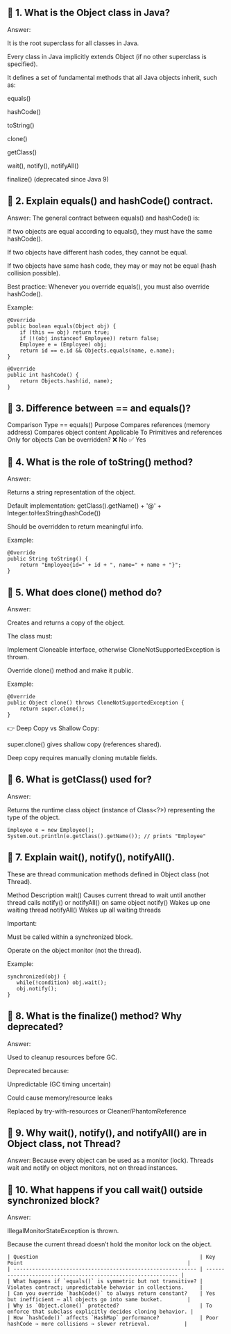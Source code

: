 ## 🔹 1. What is the Object class in Java?

Answer:

It is the root superclass for all classes in Java.

Every class in Java implicitly extends Object (if no other superclass is specified).

It defines a set of fundamental methods that all Java objects inherit, such as:

equals()

hashCode()

toString()

clone()

getClass()

wait(), notify(), notifyAll()

finalize() (deprecated since Java 9)

## 🔹 2. Explain equals() and hashCode() contract.

Answer:
The general contract between equals() and hashCode() is:

If two objects are equal according to equals(), they must have the same hashCode().

If two objects have different hash codes, they cannot be equal.

If two objects have same hash code, they may or may not be equal (hash collision possible).

Best practice:
Whenever you override equals(), you must also override hashCode().

Example:
```
@Override
public boolean equals(Object obj) {
    if (this == obj) return true;
    if (!(obj instanceof Employee)) return false;
    Employee e = (Employee) obj;
    return id == e.id && Objects.equals(name, e.name);
}

@Override
public int hashCode() {
    return Objects.hash(id, name);
}
```

## 🔹 3. Difference between == and equals()?
Comparison Type	              ==	                                  equals()
Purpose	                      Compares references (memory address)	Compares object content
Applicable To	                Primitives and references	            Only for objects
Can be overridden?	          ❌ No	                                ✅ Yes

## 🔹 4. What is the role of toString() method?

Answer:

Returns a string representation of the object.

Default implementation: getClass().getName() + '@' + Integer.toHexString(hashCode())

Should be overridden to return meaningful info.

Example:
```
@Override
public String toString() {
    return "Employee{id=" + id + ", name=" + name + "}";
}
```

## 🔹 5. What does clone() method do?

Answer:

Creates and returns a copy of the object.

The class must:

Implement Cloneable interface, otherwise CloneNotSupportedException is thrown.

Override clone() method and make it public.

Example:
```
@Override
public Object clone() throws CloneNotSupportedException {
    return super.clone();
}
```
👉 Deep Copy vs Shallow Copy:

super.clone() gives shallow copy (references shared).

Deep copy requires manually cloning mutable fields.

## 🔹 6. What is getClass() used for?

Answer:

Returns the runtime class object (instance of Class<?>) representing the type of the object.
```
Employee e = new Employee();
System.out.println(e.getClass().getName()); // prints "Employee"
```

## 🔹 7. Explain wait(), notify(), notifyAll().

These are thread communication methods defined in Object class (not Thread).

Method	Description
wait()	Causes current thread to wait until another thread calls notify() or notifyAll() on same object
notify()	Wakes up one waiting thread
notifyAll()	Wakes up all waiting threads

Important:

Must be called within a synchronized block.

Operate on the object monitor (not the thread).

Example:
```
synchronized(obj) {
   while(!condition) obj.wait();
   obj.notify();
}
```

## 🔹 8. What is the finalize() method? Why deprecated?

Answer:

Used to cleanup resources before GC.

Deprecated because:

Unpredictable (GC timing uncertain)

Could cause memory/resource leaks

Replaced by try-with-resources or Cleaner/PhantomReference

## 🔹 9. Why wait(), notify(), and notifyAll() are in Object class, not Thread?

Answer:
Because every object can be used as a monitor (lock). Threads wait and notify on object monitors, not on thread instances.

## 🔹 10. What happens if you call wait() outside synchronized block?

Answer:

IllegalMonitorStateException is thrown.

Because the current thread doesn’t hold the monitor lock on the object.

```
| Question                                                    | Key Point                                                     |
| ----------------------------------------------------------- | ------------------------------------------------------------- |
| What happens if `equals()` is symmetric but not transitive? | Violates contract; unpredictable behavior in collections.     |
| Can you override `hashCode()` to always return constant?    | Yes but inefficient — all objects go into same bucket.        |
| Why is `Object.clone()` protected?                          | To enforce that subclass explicitly decides cloning behavior. |
| How `hashCode()` affects `HashMap` performance?             | Poor hashCode → more collisions → slower retrieval.           |
```
